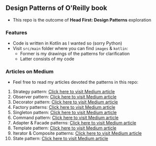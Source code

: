 <h2>Design Patterns of O'Reilly book</h2>

- This repo is the outcome of **Head First: Design Patterns** exploration

<h3>Features</h3>

- Code is written in Kotlin as I wanted so (sorry Python)
- Visit `src/main` folder where you can find `images` & `kotlin`:
  - Former is my drawings of the patterns for clarification
  - Latter consists of my code

<h3>Articles on Medium</h3>

- Feel free to read my articles devoted the patterns in this repo:

1. Strategy pattern: <a href="https://medium.com/towardsdev/strategy-pattern-for-independent-algorithms-kotlin-70ed24c7bd8b" >Click here to visit Medium article</a>
2. Observer pattern: <a href="https://medium.com/towardsdev/observer-pattern-for-loose-coupling-kotlin-f5ab804609bb">Click here to visit Medium article</a>
3. Decorator pattern: <a href="https://medium.com/towardsdev/decorator-decorator-pattern-for-object-composition-kotlin-7cec92cbaf7b" >Click here to visit Medium article</a>
4. Factory patterns: <a href="https://medium.com/dev-genius/factory-patterns-to-hide-instantiation-kotlin-d5f01cf01921" >Click here to visit Medium article</a>
5. Singleton pattern: <a href="https://medium.com/dev-genius/singleton-pattern-for-one-of-a-kind-objects-java-a63c774d9d4" >Click here to visit Medium article</a>
6. Command pattern: <a href="https://medium.com/dev-genius/command-pattern-for-encapsulated-invocation-kotlin-4338eb23d2ca" >Click here to visit Medium article</a>
7. Adapter & Facade patterns: <a href="https://medium.com/dev-genius/adapter-facade-pattern-for-perfect-adapting-kotlin-ccbc8f8cfcd6" >Click here to visit Medium article</a>
8. Template pattern: <a href="https://medium.com/dev-genius/template-pattern-for-encapsulating-algorithms-kotlin-3ded81377fc5" >Click here to visit Medium article</a>
9. Iterator & Composite patterns: <a href="https://medium.com/dev-genius/iterator-composite-patterns-for-managing-collection-kotlin-fda036ffda9f" >Click here to visit Medium article</a>
10. State pattern: <a href="https://medium.com/dev-genius/state-pattern-for-changing-internal-processes-kotlin-72bd4ef92b2e" >Click here to visit Medium article</a>